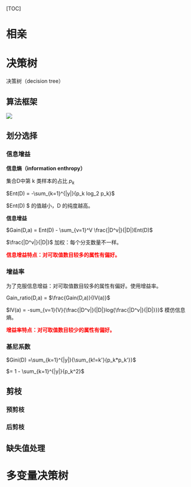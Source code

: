 [TOC]



# 相亲



# 决策树

决策树（decision tree）



## 算法框架

![](/Users/dongyifeng/study/typora/ml/理论/images/QQ20201105-232115@2x.jpg)

## 划分选择

### 信息增益

**信息熵（information enthropy）**

集合D中第 k 类样本的占比 $p_k$

$Ent(D) = -\sum_{k=1}^{|y|}{p_k log_2 p_k}$

$Ent(D) $ 的值越小，D 的纯度越高。



**信息增益**

$Gain(D,a) = Ent(D) - \sum_{v=1}^V \frac{|D^v|}{|D|}Ent(D)$

$\frac{|D^v|}{|D|}$ 加权：每个分支数量不一样。

<font color=red>**信息增益特点：对可取值数目较多的属性有偏好。**</font>



### 增益率

为了克服信息增益：对可取值数目较多的属性有偏好。使用增益率。

Gain_ratio(D,a) = $\frac{Gain(D,a)}{IV(a)}$

$IV(a) = -sum_{v=1}{V}{\frac{|D^v|}{|D|}log{\frac{|D^v|}{|D|}}}$  模仿信息熵。

<font color=red>**增益率特点：对可取值数目较少的属性有偏好。**</font>

### 基尼系数

$Gini(D) =\sum_{k=1}^{|y|}{\sum_{k!=k'}{p_k*p_k'}}$

$= 1 - \sum_{k=1}^{|y|}{p_k^2}$

 

## 剪枝

### 预剪枝

### 后剪枝



## 缺失值处理



# 多变量决策树

